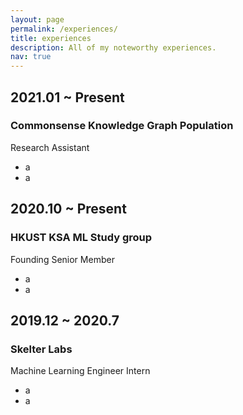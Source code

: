 ```yaml
---
layout: page
permalink: /experiences/
title: experiences
description: All of my noteworthy experiences.
nav: true
---
```


<div class="experiences">

<h2 class="year">2021.01 ~ Present</h2>
<h3>Commonsense Knowledge Graph Population</h3>
<h8>Research Assistant</h8>
<ul>
  <li>a</li>
  <li>a</li>
</ul>

<h2 class="year">2020.10 ~ Present</h2>
<h3>HKUST KSA ML Study group</h3>
<h8>Founding Senior Member</h8>
<ul>
  <li>a</li>
  <li>a</li>
</ul>

<h2 class="year">2019.12 ~ 2020.7</h2>
<h3>Skelter Labs</h3>
<h8> Machine Learning Engineer Intern</h8>
<ul>
  <li>a</li>
  <li>a</li>
</ul>

</div>
